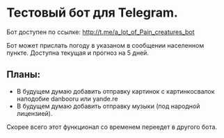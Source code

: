 # Тестовый бот для Telegram.
Бот доступен по ссылке: http://t.me/a_lot_of_Pain_creatures_bot

Бот может прислать погоду в указаном в сообщении населенном пункте. Доступна текущая и прогноз на 5 дней.

## Планы:
* В будущем думаю добавить отправку картинок с картинкосвалок наподобие danbooru или yande.re
* В будущем думаю добавить отправку музыки (под народной лицензией).

Скорее всего этот функционал со временем переедет в другого бота.